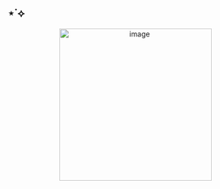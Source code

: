 ## ⋆˙⟡
<p align="center">
<img width="300" height="300" alt="image" src="https://i.pinimg.com/736x/f4/25/cb/f425cbaad72a3931cca8dec51efb2cbe.jpg" />




















